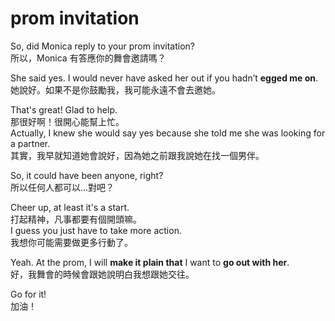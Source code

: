# prom invitation

So, did Monica reply to your prom invitation?  
所以，Monica 有答應你的舞會邀請嗎？

She said yes. I would never have asked her out if you hadn’t **egged me on**.  
她說好。如果不是你鼓勵我，我可能永遠不會去邀她。

That's great! Glad to help.  
那很好啊！很開心能幫上忙。  
Actually, I knew she would say yes because she told me she was looking for a partner.  
其實，我早就知道她會說好，因為她之前跟我說她在找一個男伴。

So, it could have been anyone, right?  
所以任何人都可以...對吧？

Cheer up, at least it's a start.  
打起精神，凡事都要有個開頭嘛。  
I guess you just have to take more action.  
我想你可能需要做更多行動了。

Yeah. At the prom, I will **make it plain that** I want to **go out with her**.  
好，我舞會的時候會跟她說明白我想跟她交往。

Go for it!  
加油！

